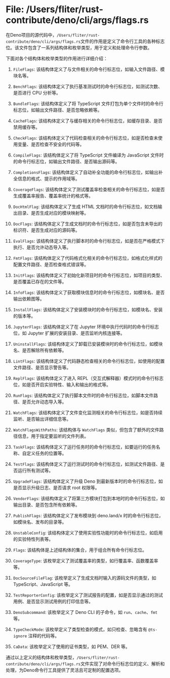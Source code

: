 # File: /Users/fliter/rust-contribute/deno/cli/args/flags.rs

在Deno项目的源代码中，`/Users/fliter/rust-contribute/deno/cli/args/flags.rs`文件的作用是定义了命令行工具的各种标志位。该文件包含了一系列结构体和枚举类型，用于定义和处理命令行参数。

下面对各个结构体和枚举类型的作用进行详细介绍：

1. `FileFlags`: 该结构体定义了与文件相关的命令行标志位，如输入文件路径、模块名等。

2. `BenchFlags`: 该结构体定义了执行基准测试时的命令行标志位，如测试次数、是否进行 CPU 分析等。

3. `BundleFlags`: 该结构体定义了将 TypeScript 文件打包为单个文件时的命令行标志位，如输出文件路径、是否忽略依赖等。

4. `CacheFlags`: 该结构体定义了与缓存相关的命令行标志位，如缓存目录、是否禁用缓存等。

5. `CheckFlags`: 该结构体定义了代码检查相关的命令行标志位，如是否检查未使用变量、是否检查不安全的代码等。

6. `CompileFlags`: 该结构体定义了将 TypeScript 文件编译为 JavaScript 文件时的命令行标志位，如输出文件路径、是否输出源码等。

7. `CompletionsFlags`: 该结构体定义了自动补全功能的命令行标志位，如输出补全信息的格式、提示的作用域等。

8. `CoverageFlags`: 该结构体定义了测试覆盖率检查相关的命令行标志位，如是否生成覆盖率报告、覆盖率统计的格式等。

9. `DocHtmlFlag`: 该结构体定义了生成 HTML 文档时的命令行标志位，如文档输出目录、是否生成对应的模块映射等。

10. `DocFlags`: 该结构体定义了生成文档时的命令行标志位，如是否包含未导出的标识符、是否生成对应的源码等。

11. `EvalFlags`: 该结构体定义了执行脚本时的命令行标志位，如是否在严格模式下执行、是否允许动态导入等。

12. `FmtFlags`: 该结构体定义了代码格式化相关的命令行标志位，如格式化样式的配置文件路径、是否检查格式错误等。

13. `InitFlags`: 该结构体定义了初始化新项目时的命令行标志位，如项目的类型、是否覆盖已存在的文件等。

14. `InfoFlags`: 该结构体定义了获取模块信息时的命令行标志位，如模块名、是否输出依赖图等。

15. `InstallFlags`: 该结构体定义了安装模块时的命令行标志位，如模块名、安装的版本等。

16. `JupyterFlags`: 该结构体定义了在 Jupyter 环境中执行代码时的命令行标志位，如 Jupyter 扩展的安装目录、是否监听内核连接等。

17. `UninstallFlags`: 该结构体定义了卸载已安装模块时的命令行标志位，如模块名、是否解除所有依赖等。

18. `LintFlags`: 该结构体定义了代码静态检查相关的命令行标志位，如使用的配置文件路径、是否显示警告等。

19. `ReplFlags`: 该结构体定义了进入 REPL（交互式解释器）模式时的命令行标志位，如是否开启实验特性、输入和输出的格式等。

20. `RunFlags`: 该结构体定义了执行脚本文件时的命令行标志位，如脚本文件路径、是否允许动态导入等。

21. `WatchFlags`: 该结构体定义了文件变化监测相关的命令行标志位，如是否持续监听、是否输出详细信息等。

22. `WatchFlagsWithPaths`: 该结构体与 `WatchFlags` 类似，但包含了额外的文件路径信息，用于指定要监听的文件列表。

23. `TaskFlags`: 该结构体定义了运行任务时的命令行标志位，如要运行的任务名称、自定义任务的位置等。

24. `TestFlags`: 该结构体定义了运行测试时的命令行标志位，如测试文件路径、是否运行所有测试等。

25. `UpgradeFlags`: 该结构体定义了升级 Deno 到最新版本时的命令行标志位，如是否显示升级日志、是否请求 root 权限等。

26. `VendorFlags`: 该结构体定义了将第三方模块打包到本地时的命令行标志位，如输出目录、是否包含所有依赖等。

27. `PublishFlags`: 该结构体定义了发布模块到 deno.land/x 时的命令行标志位，如模块名、发布的目录等。

28. `UnstableConfig`: 该结构体定义了使用实验性功能时的命令行标志位，如启用的实验特性列表等。

29. `Flags`: 该结构体是上述结构体的集合，用于组合所有命令行标志位。

30. `CoverageType`: 该枚举定义了测试覆盖率的类型，如行覆盖率、函数覆盖率等。

31. `DocSourceFileFlag`: 该枚举定义了生成文档时输入的源码文件的类型，如 TypeScript、JavaScript 等。

32. `TestReporterConfig`: 该枚举定义了测试报告的配置，如是否显示通过的测试用例、是否显示测试用例的打印信息等。

33. `DenoSubcommand`: 该枚举定义了 Deno CLI 的子命令，如 `run`、`cache`、`fmt` 等。

34. `TypeCheckMode`: 该枚举定义了类型检查的模式，如只检查、忽略含有 `@ts-ignore` 注释的代码等。

35. `CaData`: 该枚举定义了使用的证书类型，如 PEM、DER 等。

通过以上定义的结构体和枚举类型，`/Users/fliter/rust-contribute/deno/cli/args/flags.rs`文件实现了对命令行标志位的定义、解析和处理，为Deno命令行工具提供了灵活且可定制的配置选项。

